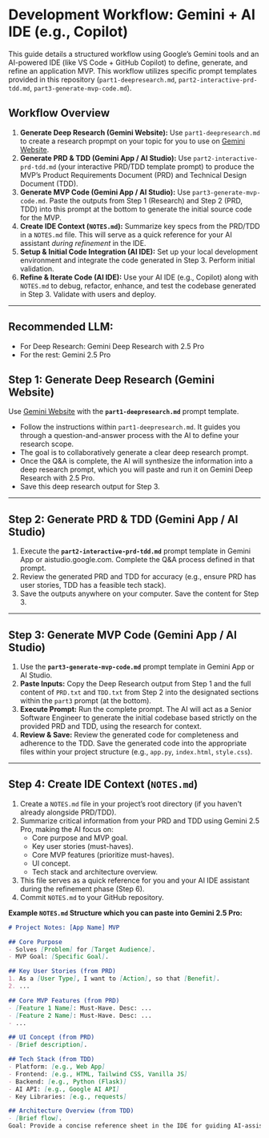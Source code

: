 # Development Workflow: Gemini + AI IDE (e.g., Copilot)

This guide details a structured workflow using Google’s Gemini tools and an AI-powered IDE (like VS Code + GitHub Copilot) to define, generate, and refine an application MVP. This workflow utilizes specific prompt templates provided in this repository (`part1-deepresearch.md`, `part2-interactive-prd-tdd.md`, `part3-generate-mvp-code.md`).

## Workflow Overview

1.  **Generate Deep Research (Gemini Website):** Use `part1-deepresearch.md` to create a research propmpt on your topic for you to use on [Gemini Website](https://gemini.google.com/app).
2.  **Generate PRD & TDD (Gemini App / AI Studio):** Use `part2-interactive-prd-tdd.md` (your interactive PRD/TDD template prompt) to produce the MVP’s Product Requirements Document (PRD) and Technical Design Document (TDD).
3.  **Generate MVP Code (Gemini App / AI Studio):** Use `part3-generate-mvp-code.md`. Paste the outputs from Step 1 (Research) and Step 2 (PRD, TDD) into this prompt at the bottom to generate the initial source code for the MVP.
4.  **Create IDE Context (`NOTES.md`):** Summarize key specs from the PRD/TDD in a `NOTES.md` file. This will serve as a quick reference for your AI assistant *during refinement* in the IDE.
5.  **Setup & Initial Code Integration (AI IDE):** Set up your local development environment and integrate the code generated in Step 3. Perform initial validation.
6.  **Refine & Iterate Code (AI IDE):** Use your AI IDE (e.g., Copilot) along with `NOTES.md` to debug, refactor, enhance, and test the codebase generated in Step 3. Validate with users and deploy.

---
## Recommended LLM:

* For Deep Research: Gemini Deep Research with 2.5 Pro
* For the rest: Gemini 2.5 Pro

## Step 1: Generate Deep Research (Gemini Website)

Use [Gemini Website](https://gemini.google.com/app) with the **`part1-deepresearch.md`** prompt template.
* Follow the instructions within `part1-deepresearch.md`. It guides you through a question-and-answer process with the AI to define your research scope.
* The goal is to collaboratively generate a clear deep research prompt.
* Once the Q&A is complete, the AI will synthesize the information into a deep research prompt, which you will paste and run it on Gemini Deep Research with 2.5 Pro.
* Save this deep research output for Step 3.

---

## Step 2: Generate PRD & TDD (Gemini App / AI Studio)

1.  Execute the **`part2-interactive-prd-tdd.md`** prompt template in Gemini App or aistudio.google.com. Complete the Q&A process defined in that prompt.
2.  Review the generated PRD and TDD for accuracy (e.g., ensure PRD has user stories, TDD has a feasible tech stack).
3.  Save the outputs anywhere on your computer. Save the content for Step 3.

---

## Step 3: Generate MVP Code (Gemini App / AI Studio)

1.  Use the **`part3-generate-mvp-code.md`** prompt template in Gemini App or AI Studio.
2.  **Paste Inputs:** Copy the Deep Research output from Step 1 and the full content of `PRD.txt` and `TDD.txt` from Step 2 into the designated sections within the `part3` prompt (at the bottom).
3.  **Execute Prompt:** Run the complete prompt. The AI will act as a Senior Software Engineer to generate the initial codebase based strictly on the provided PRD and TDD, using the research for context.
4.  **Review & Save:** Review the generated code for completeness and adherence to the TDD. Save the generated code into the appropriate files within your project structure (e.g., `app.py`, `index.html`, `style.css`).

---

## Step 4: Create IDE Context (`NOTES.md`)

1.  Create a `NOTES.md` file in your project’s root directory (if you haven't already alongside PRD/TDD).
2.  Summarize critical information from your PRD and TDD using Gemini 2.5 Pro, making the AI focus on:
    * Core purpose and MVP goal.
    * Key user stories (must-haves).
    * Core MVP features (prioritize must-haves).
    * UI concept.
    * Tech stack and architecture overview.
3.  This file serves as a quick reference for you and your AI IDE assistant during the refinement phase (Step 6).
4.  Commit `NOTES.md` to your GitHub repository.

**Example `NOTES.md` Structure which you can paste into Gemini 2.5 Pro:**

```markdown
# Project Notes: [App Name] MVP

## Core Purpose
- Solves [Problem] for [Target Audience].
- MVP Goal: [Specific Goal].

## Key User Stories (from PRD)
1. As a [User Type], I want to [Action], so that [Benefit].
2. ...

## Core MVP Features (from PRD)
- [Feature 1 Name]: Must-Have. Desc: ...
- [Feature 2 Name]: Must-Have. Desc: ...
- ...

## UI Concept (from PRD)
- [Brief description].

## Tech Stack (from TDD)
- Platform: [e.g., Web App]
- Frontend: [e.g., HTML, Tailwind CSS, Vanilla JS]
- Backend: [e.g., Python (Flask)]
- AI API: [e.g., Google AI API]
- Key Libraries: [e.g., requests]

## Architecture Overview (from TDD)
- [Brief flow].
Goal: Provide a concise reference sheet in the IDE for guiding AI-assisted refinement.Step 5: Setup & Initial Code Integration (AI IDE)Work in your local development environment and IDE:Setup: Clone your GitHub repository (git clone ...). Ensure you have the code files generated in Step 3 saved in the correct project structure. Install dependencies based on the tech stack (npm install, pip install -r requirements.txt, etc.).Initial Run: Try running the application locally based on standard procedures for the tech stack. Perform basic smoke tests to ensure it runs without immediate errors.Commit: Commit the initial codebase generated from Step 3 to your repository (git add ., git commit -m "Add initial MVP code generated by Part 3 prompt", git push).Goal: Get the generated codebase running in your local environment and under version control.Step 6: Refine & Iterate Code (AI IDE)Use your AI-powered IDE (VS Code + Copilot, Cursor, etc.) to improve and finalize the code:Refine: Work through the codebase feature by feature or file by file. Use your AI assistant, providing context from NOTES.md or specific code snippets, to:Explain complex code sections.Refactor for clarity, efficiency, or adherence to best practices.Fix bugs identified during testing.Add or improve comments and documentation.Implement more robust error handling if needed.Make minor adjustments based on initial testing.Test: Continuously test the application locally as you refine it. Test individual features and the overall workflow.Validate: Share the app with a small group (e.g., colleagues, target users) to gather feedback. Update the code based on feedback if needed.Deploy: Package or deploy the app (e.g., for a web app, deploy to Netlify; for a desktop app, create a distributable package). Share the app link or binary.Commit: Commit changes frequently during refinement (git add ., git commit -m "Refactor feature X", git push). Commit final changes before deployment (git commit -m "Final MVP refinements").Goal: Ensure the code is clean, robust, functional, meets MVP requirements (ref NOTES.md, PRD, TDD), and is validated by users before final deployment.Tips for SuccessKeep NOTES.md Handy: Use it as a quick reference during Step 6 refinement. Major requirement changes should ideally go back to Step 2 (PRD/TDD) and potentially Step 3 (code regeneration).Provide Context to IDE AI: When asking for refinement help in Step 6, reference NOTES.md or paste relevant code snippets/PRD/TDD sections into the AI assistant's chat or comments.Be Specific with Prompts: Clear prompts get better results, both in the initial generation (Steps 1-3) and refinement (Step 6).Iterate: Generate (Step 3), Integrate (Step 5), Refine & Test (Step 6).Focus Refinement Prompts: Ask the IDE AI for specific, smaller tasks (
